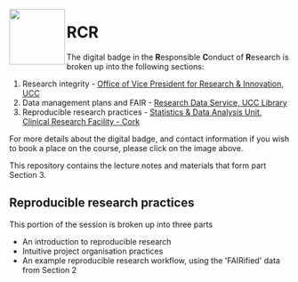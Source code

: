 [<img align="left" width="100" height="100" src="https://libapps-eu.s3.amazonaws.com/accounts/138263/images/VPRI_Digital_Badge_in_Responsible_Conduct_of_Research_v2.png">](https://libguides.ucc.ie/researchdataservice/trainingandsupport)
# RCR
 
The digital badge in the **R**esponsible **C**onduct of **R**esearch is broken up into the following sections:

1. Research integrity - [Office of Vice President for Research & Innovation, UCC](https://www.ucc.ie/en/research/)
2. Data management plans and FAIR - [Research Data Service, UCC Library](https://libguides.ucc.ie/researchdataservice)
3. Reproducible research practices - [Statistics & Data Analysis Unit, Clinical Research Facility - Cork](https://crfc.ucc.ie/)

For more details about the digital badge, and contact information if you wish to book a place on the course, please click on the image above.

This repository contains the lecture notes and materials that form part Section 3. 

## Reproducible research practices

This portion of the session is broken up into three parts
- An introduction to reproducible research
- Intuitive project organisation practices
- An example reproducible research workflow, using the 'FAIRified' data from Section 2

